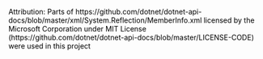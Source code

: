 <p style="color: #5e9ca0;"><span style="color: #000000;">Attribution: Parts of&nbsp;https://github.com/dotnet/dotnet-api-docs/blob/master/xml/System.Reflection/MemberInfo.xml&nbsp;licensed by the Microsoft Corporation under MIT License (https://github.com/dotnet/dotnet-api-docs/blob/master/LICENSE-CODE) were used in this project</span></p>